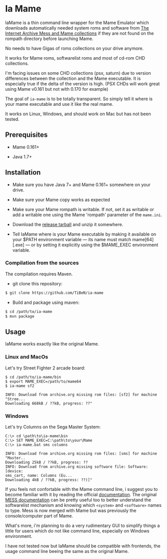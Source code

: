 Ia Mame
=======

IaMame is a thin command line wrapper for the Mame Emulator which downloads
automatically needed system roms and software from [The Internet Archive 
Mess and Mame collections](https://archive.org/details/messmame) if they are 
not found on the rompath directory before launching Mame.

No needs to have Gigas of roms collections on your drive anymore.

It works for Mame roms, softwarelist roms and most of cd-rom CHD collections. 

I'm facing issues on some CHD collections (psx, saturn) due to version 
differences between the collection and the Mame executable. 
It is especially true if the delta of the version is high.
(PSX CHDs will work great using Mame v0.161 but not with 0.170 for example)

The goal of `ia-mame` is to be totally transparent. So simply tell it where is
your mame executable and use it like the real mame. 

It works on Linux, Windows, and should work on Mac but has not been tested.

Prerequisites
-------------

- Mame 0.161+

- Java 1.7+

Installation
------------

- Make sure you have Java 7+ and Mame 0.161+ somewhere on your drive.

- Make sure your Mame copy works as expected

- Make sure your Mame rompath is writable. If not, set it as writable or 
  add a writable one using the Mame 'rompath' parameter of the `mame.ini`.

- Download the 
  [release tarball](https://github.com/TiBeN/ia-mame/releases/latest) and 
  unzip it somewhere.

- Tell IaMame where is your Mame executable by making it available on your 
  $PATH environment variable — its name must match mame[64][.exe] — or by 
  setting it explicitly using the $MAME_EXEC environment variable.
 
### Compilation from the sources

The compilation requires Maven.

- git clone this repository:

```bash
$ git clone https://github.com/TiBeN/ia-mame
```

- Build and package using maven:

```bash
$ cd /path/to/ia-mame
$ mvn package
```

Usage
-----

IaMame works exactly like the original Mame.

### Linux and MacOs

Let's try Street Fighter 2 arcade board:

```
$ cd /path/to/ia-mame/bin
$ export MAME_EXEC=/path/to/mame64
$ ia-mame sf2

INFO: Download from archive.org missing rom files: [sf2] for machine "Stree...
Downloading 668kB / ??kB, progress: ??"
```

### Windows 

Let's try Columns on the Sega Master System:

```
C:\> cd \path\to\ia-mame\bin
C:\> SET MAME_EXEC=C:\path\to\your\Mame
C:\> ia-mame.bat sms columns

INFO: Download from archive.org missing rom files: [sms] for machine
"Master..
Downloading 25kB / ??kB, progress: ??
INFO: Download from archive.org missing software file: Software: [device:
sms_cart, name: Columns (Eu...
Downloading 4kB / ??kB, progress: ??)]"
```

If you feels not confortable with the Mame command line, i suggest you to
become familiar with it by reading the official 
[documentation](http://docs.mamedev.org/). The original [MESS
documentation](http://www.mess.org/mess/howto) can be pretty useful too to 
better understand the softwarelist mechanism and knowing which `<system>` 
and `<software>` names to type. Mess is now merged with Mame but was 
previously the console/computer part of Mame. 

What's more, i'm planning to do a very rudimentary GUI to simplify things a
little for users which do not like command line, especially on Windows
environment.

I have not tested now but IaMame should be compatible with frontends, the
usage command line beeing the same as the original Mame.
